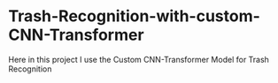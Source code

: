 # Trash-Recognition-with-custom-CNN-Transformer
Here in this project I use the Custom CNN-Transformer Model for Trash Recognition
